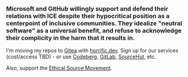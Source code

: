 ### Microsoft and GitHub willingly support and defend their relations with ICE despite their hypocritical position as a centerpoint of inclusive communities. They idealize "neutral software" as a universal benefit, and refuse to acknowledge their complicity in the harm that it results in.

I'm moving my repos to [Gitea](https://code.horrific.dev/james) with [horrific.dev](https://horrific.dev/hosting/). Sign up for our services (cost/access TBD) - or use [Codeberg](https://codeberg.org/), [GitLab](https://about.gitlab.com/), [SourceHut](https://sourcehut.org/), etc.

Also, support the [Ethical Source Movement](https://ethicalsource.dev/).
